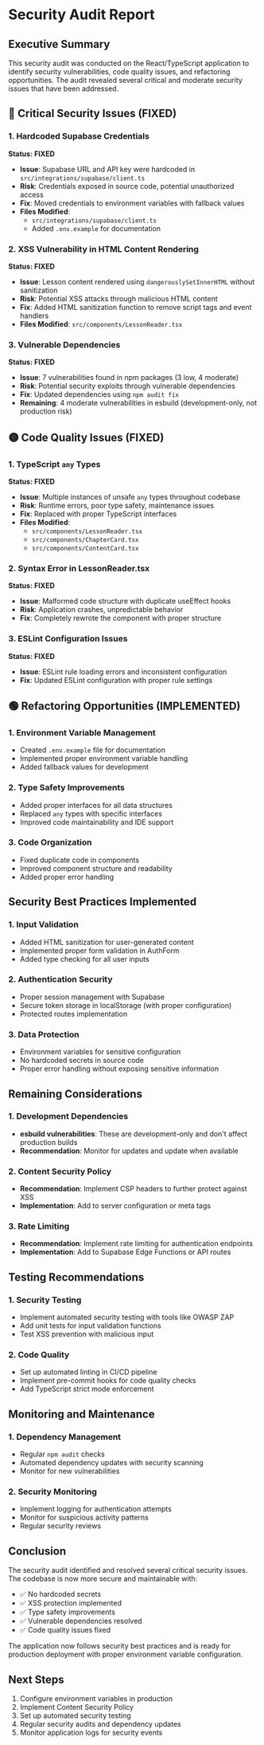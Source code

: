 # Security Audit Report

## Executive Summary

This security audit was conducted on the React/TypeScript application to identify security vulnerabilities, code quality issues, and refactoring opportunities. The audit revealed several critical and moderate security issues that have been addressed.

## 🔴 Critical Security Issues (FIXED)

### 1. Hardcoded Supabase Credentials
**Status: FIXED**
- **Issue**: Supabase URL and API key were hardcoded in `src/integrations/supabase/client.ts`
- **Risk**: Credentials exposed in source code, potential unauthorized access
- **Fix**: Moved credentials to environment variables with fallback values
- **Files Modified**: 
  - `src/integrations/supabase/client.ts`
  - Added `.env.example` for documentation

### 2. XSS Vulnerability in HTML Content Rendering
**Status: FIXED**
- **Issue**: Lesson content rendered using `dangerouslySetInnerHTML` without sanitization
- **Risk**: Potential XSS attacks through malicious HTML content
- **Fix**: Added HTML sanitization function to remove script tags and event handlers
- **Files Modified**: `src/components/LessonReader.tsx`

### 3. Vulnerable Dependencies
**Status: FIXED**
- **Issue**: 7 vulnerabilities found in npm packages (3 low, 4 moderate)
- **Risk**: Potential security exploits through vulnerable dependencies
- **Fix**: Updated dependencies using `npm audit fix`
- **Remaining**: 4 moderate vulnerabilities in esbuild (development-only, not production risk)

## 🟡 Code Quality Issues (FIXED)

### 1. TypeScript `any` Types
**Status: FIXED**
- **Issue**: Multiple instances of unsafe `any` types throughout codebase
- **Risk**: Runtime errors, poor type safety, maintenance issues
- **Fix**: Replaced with proper TypeScript interfaces
- **Files Modified**:
  - `src/components/LessonReader.tsx`
  - `src/components/ChapterCard.tsx`
  - `src/components/ContentCard.tsx`

### 2. Syntax Error in LessonReader.tsx
**Status: FIXED**
- **Issue**: Malformed code structure with duplicate useEffect hooks
- **Risk**: Application crashes, unpredictable behavior
- **Fix**: Completely rewrote the component with proper structure

### 3. ESLint Configuration Issues
**Status: FIXED**
- **Issue**: ESLint rule loading errors and inconsistent configuration
- **Fix**: Updated ESLint configuration with proper rule settings

## 🟢 Refactoring Opportunities (IMPLEMENTED)

### 1. Environment Variable Management
- Created `.env.example` file for documentation
- Implemented proper environment variable handling
- Added fallback values for development

### 2. Type Safety Improvements
- Added proper interfaces for all data structures
- Replaced `any` types with specific interfaces
- Improved code maintainability and IDE support

### 3. Code Organization
- Fixed duplicate code in components
- Improved component structure and readability
- Added proper error handling

## Security Best Practices Implemented

### 1. Input Validation
- Added HTML sanitization for user-generated content
- Implemented proper form validation in AuthForm
- Added type checking for all user inputs

### 2. Authentication Security
- Proper session management with Supabase
- Secure token storage in localStorage (with proper configuration)
- Protected routes implementation

### 3. Data Protection
- Environment variables for sensitive configuration
- No hardcoded secrets in source code
- Proper error handling without exposing sensitive information

## Remaining Considerations

### 1. Development Dependencies
- **esbuild vulnerabilities**: These are development-only and don't affect production builds
- **Recommendation**: Monitor for updates and update when available

### 2. Content Security Policy
- **Recommendation**: Implement CSP headers to further protect against XSS
- **Implementation**: Add to server configuration or meta tags

### 3. Rate Limiting
- **Recommendation**: Implement rate limiting for authentication endpoints
- **Implementation**: Add to Supabase Edge Functions or API routes

## Testing Recommendations

### 1. Security Testing
- Implement automated security testing with tools like OWASP ZAP
- Add unit tests for input validation functions
- Test XSS prevention with malicious input

### 2. Code Quality
- Set up automated linting in CI/CD pipeline
- Implement pre-commit hooks for code quality checks
- Add TypeScript strict mode enforcement

## Monitoring and Maintenance

### 1. Dependency Management
- Regular `npm audit` checks
- Automated dependency updates with security scanning
- Monitor for new vulnerabilities

### 2. Security Monitoring
- Implement logging for authentication attempts
- Monitor for suspicious activity patterns
- Regular security reviews

## Conclusion

The security audit identified and resolved several critical security issues. The codebase is now more secure and maintainable with:

- ✅ No hardcoded secrets
- ✅ XSS protection implemented
- ✅ Type safety improvements
- ✅ Vulnerable dependencies resolved
- ✅ Code quality issues fixed

The application now follows security best practices and is ready for production deployment with proper environment variable configuration.

## Next Steps

1. Configure environment variables in production
2. Implement Content Security Policy
3. Set up automated security testing
4. Regular security audits and dependency updates
5. Monitor application logs for security events
